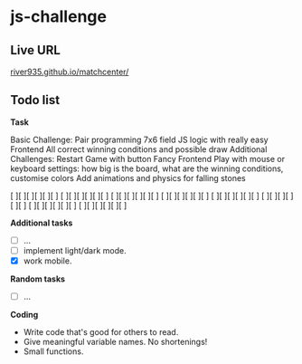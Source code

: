 # js-challenge

## Live URL

[river935.github.io/matchcenter/](https://river935.github.io/js-challenge/)

## Todo list

**Task**

Basic Challenge:
Pair programming
7x6 field
JS logic with really easy Frontend
All correct winning conditions and possible draw
Additional Challenges:
Restart Game with button
Fancy Frontend
Play with mouse or keyboard
settings: how big is the board, what are the winning conditions,
customise colors
Add animations and physics for falling stones 


[ ][ ][ ][ ][ ][ ]
[ ][ ][ ][ ][ ][ ]
[ ][ ][ ][ ][ ][ ]
[ ][ ][ ][ ][ ][ ]
[ ][ ][ ][ ][ ][ ]
[ ][ ][ ][ ][ ][ ]
[ ][ ][ ][ ][ ][ ]
[ ][ ][ ][ ][ ][ ]


**Additional tasks**

- [ ] ...
- [ ] implement light/dark mode.
- [x] work mobile.

**Random tasks**

- [ ] ...

**Coding**

- Write code that's good for others to read.
- Give meaningful variable names. No shortenings!
- Small functions.